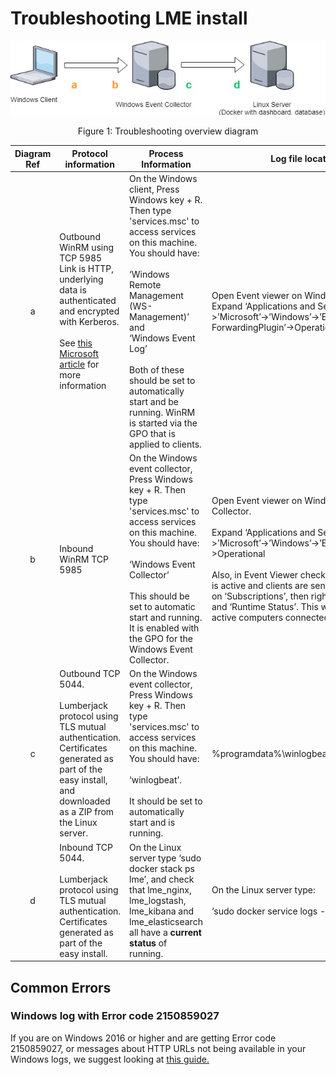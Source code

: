 # Troubleshooting LME install

![Troubleshooting overview](troubleshooting-overview.jpg)
<p align="center">  
Figure 1: Troubleshooting overview diagram
</p>

| Diagram Ref| Protocol information | Process Information | Log file location | Common issues |
| :---: |-------------| -----| ---- | ---------------- |
| a | Outbound WinRM using TCP 5985 Link is HTTP, underlying data is authenticated and encrypted with Kerberos. </br></br> See [this Microsoft article](https://docs.microsoft.com/en-us/windows/security/threat-protection/use-windows-event-forwarding-to-assist-in-intrusion-detection) for more information | On the Windows client, Press Windows key + R. Then type 'services.msc' to access services on this machine. You should have: </br></br> ‘Windows Remote Management (WS-Management)’ </br> and </br> ‘Windows Event Log’ </br></br> Both of these should be set to automatically start and be running. WinRM is started via the GPO that is applied to clients. | Open Event viewer on Windows Client. Expand ‘Applications and Services Log’->’Microsoft’->’Windows’->’Eventlog-ForwardingPlugin’->Operational | “The WinRM client cannot process the request because the server name cannot be resolved.” </br> This is due to network issues (VPN not up, not on local LAN) between client and the Event Collector.|
| b | Inbound WinRM TCP 5985 | On the Windows event collector, Press Windows key + R. Then type 'services.msc' to access services on this machine. You should have:  </br></br> ‘Windows Event Collector’ </br></br> This should be set to automatic start and running. It is enabled with the GPO for the Windows Event Collector. | Open Event viewer on Windows Event Collector. </br></br> Expand ‘Applications and Services Log’->’Microsoft’->’Windows’->’EventCollector’->Operational </br></br> Also, in Event Viewer check the subscription is active and clients are sending in logs. Click on ‘Subscriptions’, then right click on ‘lme’ and ‘Runtime Status’. This will show total and active computers connected. | Restarting the Windows Event Collector machine can sometimes get clients to connect. |
| c | Outbound TCP 5044. </br></br> Lumberjack protocol using TLS mutual authentication. Certificates generated as part of the easy install, and downloaded as a ZIP from the Linux server. | On the Windows event collector, Press Windows key + R. Then type 'services.msc' to access services on this machine. You should have: </br></br> ‘winlogbeat’. </br></br> It should be set to automatically start and is running. | %programdata%\winlogbeat\logs\winlogbeat | TBC |
| d | Inbound TCP 5044. </br> </br> Lumberjack protocol using TLS mutual authentication. Certificates generated as part of the easy install. | On the Linux server type ‘sudo docker stack ps lme’, and check that lme_nginx, lme_logstash, lme_kibana and lme_elasticsearch all have a **current status** of running.  | On the Linux server type: </br> </br> ‘sudo docker service logs -f lme_logstash’ | TBC |


## Common Errors
### Windows log with Error code 2150859027
If you are on Windows 2016 or higher and are getting Error code 2150859027, or messages about HTTP URLs not being available in your Windows logs, we suggest looking at [this guide.](https://support.microsoft.com/en-in/help/4494462/events-not-forwarded-if-the-collector-runs-windows-server-2019-or-2016)
